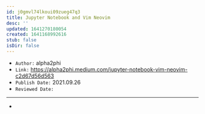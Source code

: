 ```yaml
---
id: j0gmvl74lkoui09zueg47q3
title: Jupyter Notebook and Vim Neovim
desc: ''
updated: 1641270180054
created: 1641168992616
stub: false
isDir: false
---
```



- `Author:` alpha2phi 
- `Link:` <https://alpha2phi.medium.com/jupyter-notebook-vim-neovim-c2d67d56d563>
- `Publish Date:` 2021.09.26
- `Reviewed Date:` 

---

-

